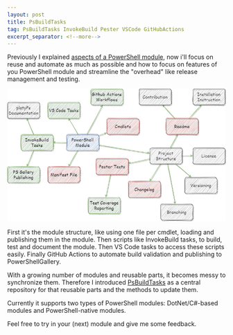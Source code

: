 ```yaml
---
layout: post
title: PsBuildTasks
tag: PsBuildTasks InvokeBuild Pester VSCode GitHubActions
excerpt_separator: <!--more-->
---
```


Previously I explained [aspects of a PowerShell module](2022-04-15-reuse-in-powershell-module-development.md), now i'll focus on reuse and automate as much as possible and how to focus on features of you PowerShell module and streamline the "overhead" like release management and testing.

<!--more-->

![PsBuildTasks Structure](/assets/psbuildtasks-solution.drawio.png)

First it's the module structure, like using one file per cmdlet, loading and publishing them in the module.
Then scripts like InvokeBuild tasks, to build, test and document the module.
Then VS Code tasks to access these scripts easily.
Finally GitHub Actions to automate build validation and publishing to PowerShellGallery.

With a growing number of modules and reusable parts, it becomes messy to synchronize them. Therefore I introduced [PsBuildTasks](https://github.com/abbgrade/PsBuildTasks) as a central repository for that reusable parts and the methods to update them.

Currently it supports two types of PowerShell modules: DotNet/C#-based modules and PowerShell-native modules.

Feel free to try in your (next) module and give me some feedback.
